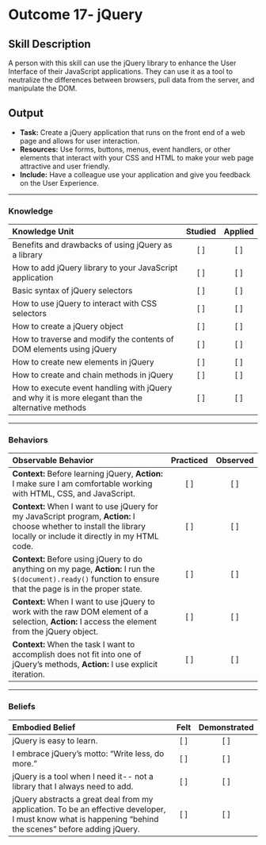 # Outcome 17- jQuery

## Skill Description
A person with this skill can use the jQuery library to enhance the User Interface of their JavaScript applications. They can use it as a tool to neutralize the differences between browsers, pull data from the server, and manipulate the DOM. 

## Output
- **Task:** Create a jQuery application that runs on the front end of a web page and allows for user interaction. 
- **Resources:** Use forms, buttons, menus, event handlers, or other elements that interact with your CSS and HTML to make your web page attractive and user friendly.
- **Include:** Have a colleague use your application and give you feedback on the User Experience. 

-------

### Knowledge

| Knowledge Unit   |      Studied      | Applied |
|:-------------|:------------------:|:--------:|
| Benefits and drawbacks of using jQuery as a library | [ ] | [ ] |
| How to add jQuery library to your JavaScript application | [ ] | [ ] |
| Basic syntax of jQuery selectors | [ ] | [ ] |
| How to use jQuery to interact with CSS selectors | [ ] | [ ] |
| How to create a jQuery object | [ ] | [ ] |
| How to traverse and modify the contents of DOM elements using jQuery | [ ] | [ ] |
| How to create new elements in jQuery | [ ] | [ ] |
| How to create and chain methods in jQuery | [ ] | [ ] |
| How to execute event handling with jQuery and why it is more elegant than the alternative methods | [ ] | [ ] |

-------

### Behaviors

| Observable Behavior   |      Practiced      | Observed |
|:-------------|:------------------:|:--------:|
| **Context:** Before learning jQuery, **Action:** I make sure I am comfortable working with HTML, CSS, and JavaScript. | [ ] | [ ] |
| **Context:** When I want to use jQuery for my JavaScript program, **Action:** I choose whether to install the library locally or include it directly in my HTML code. | [ ] | [ ] |
| **Context:** Before using jQuery to do anything on my page, **Action:** I run the `$(document).ready()` function to ensure that the page is in the proper state. | [ ] | [ ] |
| **Context:** When I want to use jQuery to work with the raw DOM element of a selection, **Action:** I access the element from the jQuery object. | [ ] | [ ] |
| **Context:** When the task I want to accomplish does not fit into one of jQuery’s methods, **Action:** I use explicit iteration. | [ ] | [ ] |



-------

### Beliefs

| Embodied Belief   |      Felt      | Demonstrated |
|:-------------|:------------------:|:--------:|
| jQuery is easy to learn. | [ ] | [ ] |
| I embrace jQuery’s motto: “Write less, do more.” | [ ] | [ ] |
| jQuery is a tool when I need it-- not a library that I always need to add. | [ ] | [ ] |
| jQuery abstracts a great deal from my application. To be an effective developer, I must know what is happening “behind the scenes” before adding jQuery. | [ ] | [ ] |
